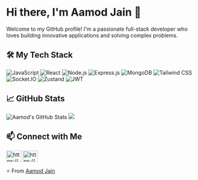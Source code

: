 # Hi there, I'm Aamod Jain 👋

Welcome to my GitHub profile! I'm a passionate full-stack developer who loves building innovative applications and solving complex problems. 

## 🛠️ My Tech Stack

![JavaScript](https://img.shields.io/badge/-JavaScript-black?style=flat-square&logo=javascript)
![React](https://img.shields.io/badge/-React-black?style=flat-square&logo=react)
![Node.js](https://img.shields.io/badge/-Node.js-black?style=flat-square&logo=node.js)
![Express.js](https://img.shields.io/badge/-Express.js-black?style=flat-square&logo=express)
![MongoDB](https://img.shields.io/badge/-MongoDB-black?style=flat-square&logo=mongodb)
![Tailwind CSS](https://img.shields.io/badge/-Tailwind%20CSS-black?style=flat-square&logo=tailwind-css)
![Socket.IO](https://img.shields.io/badge/-Socket.IO-black?style=flat-square&logo=socket.io)
![Zustand](https://img.shields.io/badge/-Zustand-black?style=flat-square&logo=zustand)
![JWT](https://img.shields.io/badge/-JWT-black?style=flat-square&logo=json-web-tokens)

## 📈 GitHub Stats

![Aamod's GitHub Stats](https://github-readme-stats.vercel.app/api?username=AamodJain&show_icons=true&theme=radical)
<a href="https://git.io/streak-stats">
        <img src="http://github-readme-streak-stats.herokuapp.com?user=AamodJain&theme=midnight-purple" />
      </a><br>

## 📫 Connect with Me

<p align="left">
<a href="https://www.linkedin.com/in/aamod-jain-96abab27b/" target="blank"><img align="center" src="https://raw.githubusercontent.com/rahuldkjain/github-profile-readme-generator/master/src/images/icons/Social/linked-in-alt.svg" alt="https://www.linkedin.com/in/asmit-rai-752709281?utm_source=share&utm_campaign=share_via&utm_content=profile&utm_medium=android_app" height="30" width="40" /></a>
<a href="https://instagram.com/https://www.instagram.com/raiasmit27/" target="blank"><img align="center" src="https://raw.githubusercontent.com/rahuldkjain/github-profile-readme-generator/master/src/images/icons/Social/instagram.svg" alt="https://www.instagram.com/aamod_jain/" height="30" width="40" /></a>
</p>

⭐️ From [Aamod Jain](https://github.com/AamodJain)
